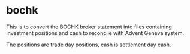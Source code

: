 # bochk

This is to convert the BOCHK broker statement into files containing investment positions and cash to reconcile with Advent Geneva system.

The positions are trade day positions, cash is settlement day cash.
